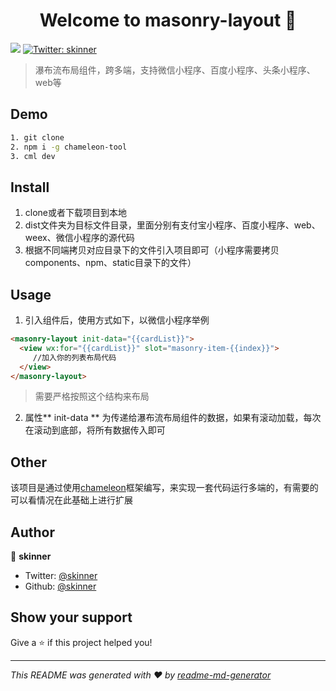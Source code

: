 <h1 align="center">Welcome to masonry-layout 👋</h1>
<p>
  <img src="https://img.shields.io/badge/version-1.0.0-blue.svg?cacheSeconds=2592000" />
  <a href="https://twitter.com/skinner">
    <img alt="Twitter: skinner" src="https://img.shields.io/twitter/follow/skinner.svg?style=social" target="_blank" />
  </a>
</p>

> 瀑布流布局组件，跨多端，支持微信小程序、百度小程序、头条小程序、web等

## Demo

```sh
1. git clone
2. npm i -g chameleon-tool
3. cml dev
```

## Install

1. clone或者下载项目到本地
2. dist文件夹为目标文件目录，里面分别有支付宝小程序、百度小程序、web、weex、微信小程序的源代码
3. 根据不同端拷贝对应目录下的文件引入项目即可（小程序需要拷贝components、npm、static目录下的文件）

## Usage

1. 引入组件后，使用方式如下，以微信小程序举例
```html
<masonry-layout init-data="{{cardList}}">
  <view wx:for="{{cardList}}" slot="masonry-item-{{index}}">
     //加入你的列表布局代码
  </view>       
</masonry-layout>
```
> 需要严格按照这个结构来布局

2. 属性** init-data ** 为传递给瀑布流布局组件的数据，如果有滚动加载，每次在滚动到底部，将所有数据传入即可

## Other

该项目是通过使用[chameleon](https://cmljs.org/#/)框架编写，来实现一套代码运行多端的，有需要的可以看情况在此基础上进行扩展

## Author

👤 **skinner**

* Twitter: [@skinner](https://twitter.com/BeforBenben)
* Github: [@skinner](https://github.com/simplefeel)

## Show your support

Give a ⭐️ if this project helped you!

***
_This README was generated with ❤️ by [readme-md-generator](https://github.com/kefranabg/readme-md-generator)_
